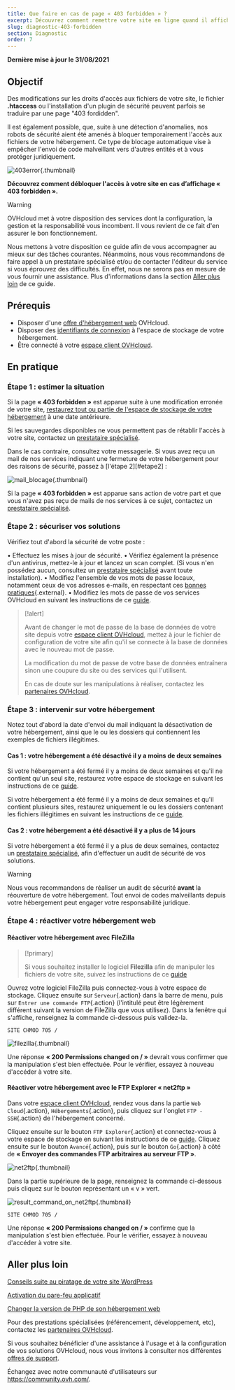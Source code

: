 ```yaml
---
title: Que faire en cas de page « 403 forbidden » ?
excerpt: Découvrez comment remettre votre site en ligne quand il affiche une page « 403 forbidden »
slug: diagnostic-403-forbidden
section: Diagnostic
order: 7
---
```


**Dernière mise à jour le 31/08/2021**

## Objectif

Des modifications sur les droits d'accès aux fichiers de votre site, le fichier **.htaccess** ou l'installation d'un plugin de sécurité peuvent parfois se traduire par une page "403 fordidden".

Il est également possible, que, suite à une détection d'anomalies, nos robots de sécurité aient été amenés à bloquer temporairement l'accès aux fichiers de votre hébergement. Ce type de blocage automatique vise à empêcher l'envoi de code malveillant vers d'autres entités et à vous protéger juridiquement.

![403error](images/403error.png){.thumbnail}

**Découvrez comment débloquer l'accès à votre site en cas d’affichage « 403 forbidden ».**

> [!warning]
>
> OVHcloud met à votre disposition des services dont la configuration, la gestion et la responsabilité vous incombent. Il vous revient de ce fait d'en assurer le bon fonctionnement.
>
> Nous mettons à votre disposition ce guide afin de vous accompagner au mieux sur des tâches courantes. Néanmoins, nous vous recommandons de faire appel à un prestataire spécialisé et/ou de contacter l'éditeur du service si vous éprouvez des difficultés. En effet, nous ne serons pas en mesure de vous fournir une assistance. Plus d'informations dans la section [Aller plus loin](#aller-plus-loin) de ce guide.
>

## Prérequis

- Disposer d'une [offre d'hébergement web](https://www.ovh.com/fr/hebergement-web/) OVHcloud.
- Disposer des [identifiants de connexion](../connexion-espace-stockage-ftp-hebergement-web/#etape-1-recuperer-les-informations-necessaires-pour-se-connecter) à l'espace de stockage de votre hébergement.
- Être connecté à votre [espace client OVHcloud](https://www.ovh.com/auth/?action=gotomanager&from=https://www.ovh.com/fr/&ovhSubsidiary=fr).

## En pratique

### Étape 1 : estimer la situation

Si la page **« 403 forbidden »** est apparue suite à une modification erronée de votre site, [restaurez tout ou partie de l'espace de stockage de votre hébergement](../restauration-ftp-filezilla-espace-client/) à une date antérieure.

Si les sauvegardes disponibles ne vous permettent pas de rétablir l'accès à votre site, contactez un [prestataire spécialisé](https://partner.ovhcloud.com/fr/).

Dans le cas contraire, consultez votre messagerie. Si vous avez reçu un mail de nos services indiquant une fermeture de votre hébergement pour des raisons de sécurité, passez à [l'étape 2][#etape2] :

![mail_blocage](images/mail_blocage.png){.thumbnail}

Si la page **« 403 forbidden »** est apparue sans action de votre part et que vous n'avez pas reçu de mails de nos services à ce sujet, contactez un [prestataire spécialisé](https://partner.ovhcloud.com/fr/).

### Étape 2 : sécuriser vos solutions

Vérifiez tout d'abord la sécurité de votre poste :

• Effectuez les mises à jour de sécurité.
• Vérifiez également la présence d'un antivirus, mettez-le à jour et lancez un scan complet. (Si vous n'en possédez aucun, consultez un [prestataire spécialisé](https://partner.ovhcloud.com/fr/)  avant toute installation).
• Modifiez l'ensemble de vos mots de passe locaux, notamment ceux de vos adresses e-mails, en respectant ces [bonnes pratiques](https://www.cybermalveillance.gouv.fr/tous-nos-contenus/bonnes-pratiques/mots-de-passe){.external}.
• Modifiez les mots de passe de vos services OVHcloud en suivant les instructions de ce [guide](../gerer-et-acceder-a-ses-mots-de-passe/).

> [!alert]
>
> Avant de changer le mot de passe de la base de données de votre site depuis votre [espace client OVHcloud](https://www.ovh.com/auth/?action=gotomanager&from=https://www.ovh.com/fr/&ovhSubsidiary=fr), mettez à jour le fichier de configuration de votre site afin qu'il se connecte à la base de données avec le nouveau mot de passe.
>
> La modification du mot de passe de votre base de données entraînera sinon une coupure du site ou des services qui l'utilisent.
>
> En cas de doute sur les manipulations à réaliser, contactez les [partenaires OVHcloud](https://partner.ovhcloud.com/fr/).

### Étape 3 : intervenir sur votre hébergement

Notez tout d'abord la date d'envoi du mail indiquant la désactivation de votre hébergement, ainsi que le ou les dossiers qui contiennent les exemples de fichiers illégitimes.

#### Cas 1 : votre hébergement a été désactivé il y a moins de deux semaines

Si votre hébergement a été fermé il y a moins de deux semaines et qu'il ne contient qu'un seul site, restaurez votre espace de stockage en suivant les instructions de ce [guide](../restauration-ftp-filezilla-espace-client/#restaurer-lespace-de-stockage-depuis-lespace-client).

Si votre hébergement a été fermé il y a moins de deux semaines et qu'il contient plusieurs sites, restaurez uniquement le ou les dossiers contenant les fichiers illégitimes en suivant les instructions de ce [guide](../restauration-ftp-filezilla-espace-client/#restaurer-un-fichier-depuis-un-logiciel-ou-une-interface).

#### Cas 2 : votre hébergement a été désactivé il y a plus de 14 jours

Si votre hébergement a été fermé il y a plus de deux semaines, contactez un [prestataire spécialisé](https://partner.ovhcloud.com/fr/), afin d'effectuer un audit de sécurité de vos solutions. 

> [!warning]
>
> Nous vous recommandons de réaliser un audit de sécurité **avant** la réouverture de votre hébergement. Tout envoi de codes malveillants depuis votre hébergement peut engager votre responsabilité juridique.
>

### Étape 4 : réactiver votre hébergement web

#### Réactiver votre hébergement avec FileZilla

> [!primary]
>
> Si vous souhaitez installer le logiciel **Filezilla** afin de manipuler les fichiers de votre site, suivez les instructions de ce [guide](../mutualise-guide-utilisation-filezilla/)
>

Ouvrez votre logiciel FileZilla puis connectez-vous à votre espace de stockage. Cliquez ensuite sur `Serveur`{.action} dans la barre de menu, puis sur `Entrer une commande FTP`{.action} (l'intitulé peut être légèrement différent suivant la version de FileZilla que vous utilisez). Dans la fenêtre qui s'affiche, renseignez la commande ci-dessous puis validez-la.

```
SITE CHMOD 705 /
```
![filezilla](images/filezilla.png){.thumbnail}

Une réponse **« 200 Permissions changed on / »** devrait vous confirmer que la manipulation s'est bien effectuée. Pour le vérifier, essayez à nouveau d'accéder à votre site. 

#### Réactiver votre hébergement avec le FTP Explorer « net2ftp »

Dans votre [espace client OVHcloud](https://www.ovh.com/auth/?action=gotomanager&from=https://www.ovh.com/fr/&ovhSubsidiary=fr), rendez vous dans la partie `Web Cloud`{.action}, `Hébergements`{.action}, puis cliquez sur l'onglet `FTP - SSH`{.action} de l'hébergement concerné. 

Cliquez ensuite sur le bouton `FTP Explorer`{.action} et connectez-vous à votre espace de stockage en suivant les instructions de ce [guide](../connexion-espace-stockage-ftp-hebergement-web/#1-connexion-via-le-ftp-explorer). Cliquez ensuite sur le bouton `Avancé`{.action}, puis sur le bouton `Go`{.action} à côté de **« Envoyer des commandes FTP arbitraires au serveur FTP »**.

![net2ftp](images/net2ftp.png){.thumbnail}

Dans la partie supérieure de la page, renseignez la commande ci-dessous puis cliquez sur le bouton représentant un « v » vert.

![result_command_on_net2ftp](images/result_command_on_net2ftp.png){.thumbnail}

```
SITE CHMOD 705 /
```

Une réponse **« 200 Permissions changed on / »** confirme que la manipulation s'est bien effectuée. Pour le vérifier, essayez à nouveau d'accéder à votre site.

## Aller plus loin <a name="aller-plus-loin"></a>

[Conseils suite au piratage de votre site WordPress](https://docs.ovh.com/fr/hosting/piratage-de-votre-site-wordpress-conseils-et-cas-dusages/)

[Activation du pare-feu applicatif](https://docs.ovh.com/fr/hosting/activation-pare-feu-applicatif/)

[Changer la version de PHP de son hébergement web](https://docs.ovh.com/fr/hosting/configurer-le-php-sur-son-hebergement-web-mutu-2014/)

Pour des prestations spécialisées (référencement, développement, etc), contactez les [partenaires OVHcloud](https://partner.ovhcloud.com/fr/).

Si vous souhaitez bénéficier d'une assistance à l'usage et à la configuration de vos solutions OVHcloud, nous vous invitons à consulter nos différentes [offres de support](https://www.ovhcloud.com/fr/support-levels/).

Échangez avec notre communauté d'utilisateurs sur <https://community.ovh.com/>.